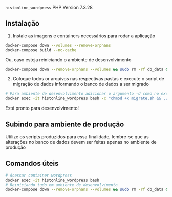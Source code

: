 `histonline_wordpress` PHP Version 7.3.28

## Instalação

1. Instale as imagens e containers necessários para rodar a aplicação
```sh
docker-compose down --volumes --remove-orphans
docker-compose build --no-cache
```
Ou, caso esteja reiniciando o ambiente de desenvolvimento  
```sh
docker-compose down --remove-orphans --volumes && sudo rm -rf db_data && docker-compose up -d --build
```

2. Coloque todos or arquivos nas respectivas pastas e execute o script de migração de dados informando o banco de dados a ser migrado
```sh
# Para ambiente de desenvolvimento adicionar o argumento -d como no exemplo abaixo
docker exec -it histonline_wordpress bash -c "chmod +x migrate.sh && ./migrate.sh -d"
```

Está pronto para desenvolvimento!

## Subindo para ambiente de produção

Utilize os scripts produzidos para essa finalidade, lembre-se que as alterações no banco de dados devem ser feitas apenas no ambiente de produção

## Comandos úteis

```sh
# Acessar container wordpress
docker exec -it histonline_wordpress bash
# Reiniciando tudo em ambiente de desenvolvimento
docker-compose down --remove-orphans --volumes && sudo rm -rf db_data && docker-compose up -d --build
```